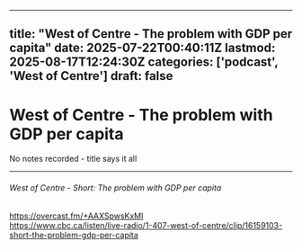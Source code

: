 
---
title: "West of Centre - The problem with GDP per capita"
date: 2025-07-22T00:40:11Z
lastmod: 2025-08-17T12:24:30Z
categories: ['podcast', 'West of Centre']
draft: false
---


# West of Centre - The problem with GDP per capita
No notes recorded - title says it all

---
###### West of Centre - Short: The problem with GDP per capita

https://overcast.fm/+AAXSpwsKxMI  
https://www.cbc.ca/listen/live-radio/1-407-west-of-centre/clip/16159103-short-the-problem-gdp-per-capita

<!-- #public -->
<!-- #podcast -->
<!-- #West of Centre# -->

<!-- {BearID:4E8BD3CE-4A43-4B60-B6F8-4D8D1318FEF1} -->
